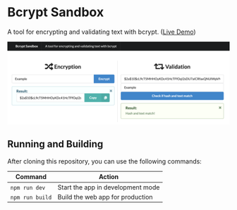 # Bcrypt Sandbox

A tool for encrypting and validating text with bcrypt. ([Live Demo](https://felladrin.github.io/bcrypt-sandbox/index.html))

[![Screenshot](screenshot.png)](https://felladrin.github.io/bcrypt-sandbox/index.html)

## Running and Building

After cloning this repository, you can use the following commands:

| Command         | Action                            |
| --------------- | --------------------------------- |
| `npm run dev`   | Start the app in development mode |
| `npm run build` | Build the web app for production  |
